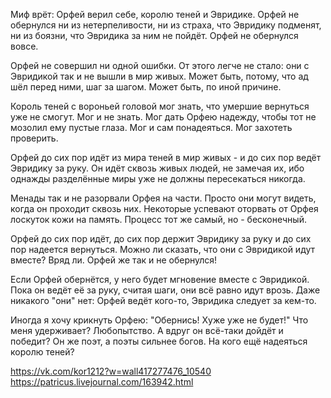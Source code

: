 Миф врёт: Орфей верил себе, королю теней и Эвридике. Орфей не обернулся ни из нетерпеливости, ни из страха, что Эвридику подменят, ни из боязни, что Эвридика за ним не пойдёт. Орфей не обернулся вовсе.

Орфей не совершил ни одной ошибки. От этого легче не стало: они с Эвридикой так и не вышли в мир живых. Может быть, потому, что ад шёл перед ними, шаг за шагом. Может быть, по иной причине.

Король теней с вороньей головой мог знать, что умершие вернуться уже не смогут. Мог и не знать. Мог дать Орфею надежду, чтобы тот не мозолил ему пустые глаза. Мог и сам понадеяться. Мог захотеть проверить.

Орфей до сих пор идёт из мира теней в мир живых - и до сих пор ведёт Эвридику за руку. Он идёт сквозь живых людей, не замечая их, ибо однажды разделённые миры уже не должны пересекаться никогда.

Менады так и не разорвали Орфея на части. Просто они могут видеть, когда он проходит сквозь них. Некоторые успевают оторвать от Орфея лоскуток кожи на память. Процесс тот же самый, но - бесконечный.

Орфей до сих пор идёт, до сих пор держит Эвридику за руку и до сих пор надеется вернуться. Можно ли сказать, что они с Эвридикой идут вместе? Вряд ли. Орфей же так и не обернулся!

Если Орфей обернётся, у него будет мгновение вместе с Эвридикой. Пока он ведёт её за руку, считая шаги, они всё равно идут врозь. Даже никакого "они" нет: Орфей ведёт кого-то, Эвридика следует за кем-то.

Иногда я хочу крикнуть Орфею: "Обернись! Хуже уже не будет!" Что меня удерживает? Любопытство. А вдруг он всё-таки дойдёт и победит? Он же поэт, а поэты сильнее богов. На кого ещё надеяться королю теней?

https://vk.com/kor1212?w=wall417277476_10540  https://patricus.livejournal.com/163942.html